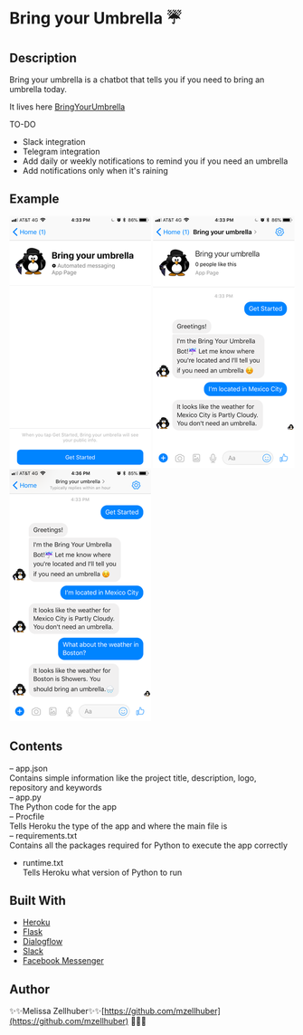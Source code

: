 # Bring your Umbrella ☔️


## Description
Bring your umbrella is a chatbot that tells you if you need to bring an umbrella today.

It lives here [BringYourUmbrella](https://www.messenger.com/t/bringyourumbrella)

TO-DO
* Slack integration
* Telegram integration
* Add daily or weekly notifications to remind you if you need an umbrella
* Add notifications only when it's raining


## Example

![image1](/img/1.PNG)
![image2](/img/2.PNG)
![image3](/img/3.PNG)


## Contents

– app.json<br/>
	Contains simple information like the project title, description, logo, repository and keywords<br/>
– app.py<br/>
	The Python code for the app<br/>
– Procfile<br/>
	Tells Heroku the type of the app and where the main file is<br/>
– requirements.txt<br/>
	Contains all the packages required for Python to execute the app correctly<br/>
- runtime.txt<br/>
	Tells Heroku what version of Python to run<br/>


## Built With

* [Heroku](https://www.heroku.com/) 
* [Flask](http://flask.pocoo.org/) 
* [Dialogflow](https://dialogflow.com) 
* [Slack](https://slack.com/) 
* [Facebook Messenger](https://www.messenger.com/) 

## Author

✨✨Melissa Zellhuber✨✨[https://github.com/mzellhuber](https://github.com/mzellhuber) 👩🏽‍💻
